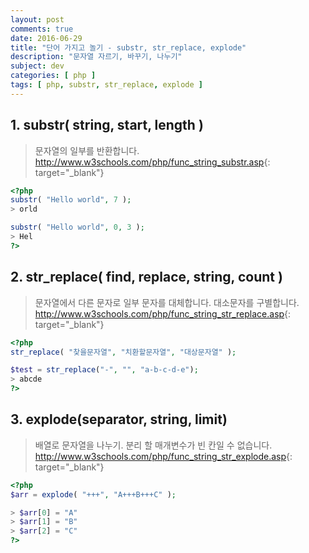 ```yaml
---
layout: post
comments: true
date: 2016-06-29
title: "단어 가지고 놀기 - substr, str_replace, explode"
description: "문자열 자르기, 바꾸기, 나누기"
subject: dev
categories: [ php ]
tags: [ php, substr, str_replace, explode ]
---
```


## 1. substr( string, start, length )<a id="1-substr-string-start-length-" href="#1-substr-string-start-length-" class="s-link" aria-hidden="true"></a>

> 문자열의 일부를 반환합니다.
> <http://www.w3schools.com/php/func_string_substr.asp>{: target="_blank"}

```php
<?php
substr( "Hello world", 7 );
> orld

substr( "Hello world", 0, 3 );
> Hel
?>
```

## 2. str_replace( find, replace, string, count )<a id="2-str_replace-find-replace-string-count-" href="#2-str_replace-find-replace-string-count-" class="s-link" aria-hidden="true"></a>

> 문자열에서 다른 문자로 일부 문자를 대체합니다.
> 대소문자를 구별합니다.
> <http://www.w3schools.com/php/func_string_str_replace.asp>{: target="_blank"}

```php
<?php
str_replace( "찾을문자열", "치환할문자열", "대상문자열" );

$test = str_replace("-", "", "a-b-c-d-e");
> abcde
?>
```

## 3. explode(separator, string, limit)<a id="3-explodeseparator-string-limit" href="#3-explodeseparator-string-limit" class="s-link" aria-hidden="true"></a>

> 배열로 문자열을 나누기.
> 분리 할 매개변수가 빈 칸일 수 없습니다.
> <http://www.w3schools.com/php/func_string_str_explode.asp>{: target="_blank"}

```php
<?php
$arr = explode( "+++", "A+++B+++C" );

> $arr[0] = "A"
> $arr[1] = "B"
> $arr[2] = "C"
?>
```
